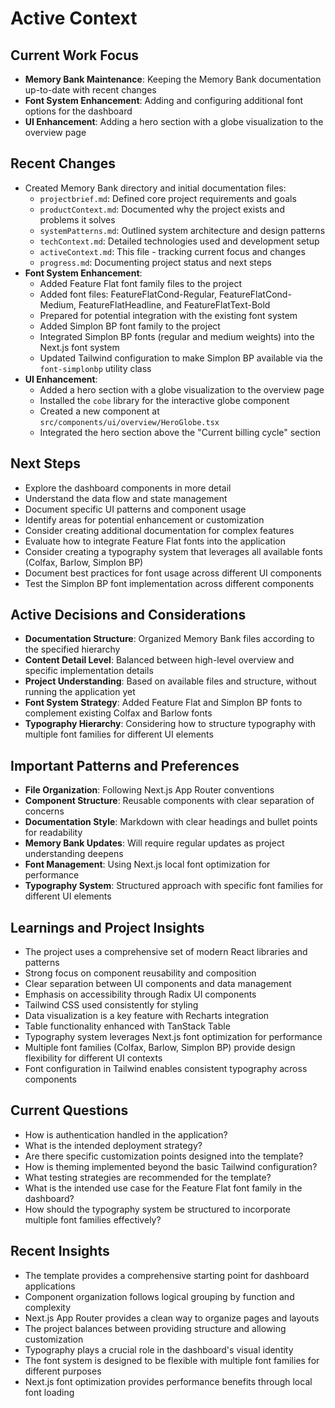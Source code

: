 # Active Context

## Current Work Focus
- **Memory Bank Maintenance**: Keeping the Memory Bank documentation up-to-date with recent changes
- **Font System Enhancement**: Adding and configuring additional font options for the dashboard
- **UI Enhancement**: Adding a hero section with a globe visualization to the overview page

## Recent Changes
- Created Memory Bank directory and initial documentation files:
  - `projectbrief.md`: Defined core project requirements and goals
  - `productContext.md`: Documented why the project exists and problems it solves
  - `systemPatterns.md`: Outlined system architecture and design patterns
  - `techContext.md`: Detailed technologies used and development setup
  - `activeContext.md`: This file - tracking current focus and changes
  - `progress.md`: Documenting project status and next steps
- **Font System Enhancement**:
  - Added Feature Flat font family files to the project
  - Added font files: FeatureFlatCond-Regular, FeatureFlatCond-Medium, FeatureFlatHeadline, and FeatureFlatText-Bold
  - Prepared for potential integration with the existing font system
  - Added Simplon BP font family to the project
  - Integrated Simplon BP fonts (regular and medium weights) into the Next.js font system
  - Updated Tailwind configuration to make Simplon BP available via the `font-simplonbp` utility class
- **UI Enhancement**:
  - Added a hero section with a globe visualization to the overview page
  - Installed the `cobe` library for the interactive globe component
  - Created a new component at `src/components/ui/overview/HeroGlobe.tsx`
  - Integrated the hero section above the "Current billing cycle" section

## Next Steps
- Explore the dashboard components in more detail
- Understand the data flow and state management
- Document specific UI patterns and component usage
- Identify areas for potential enhancement or customization
- Consider creating additional documentation for complex features
- Evaluate how to integrate Feature Flat fonts into the application
- Consider creating a typography system that leverages all available fonts (Colfax, Barlow, Simplon BP)
- Document best practices for font usage across different UI components
- Test the Simplon BP font implementation across different components

## Active Decisions and Considerations
- **Documentation Structure**: Organized Memory Bank files according to the specified hierarchy
- **Content Detail Level**: Balanced between high-level overview and specific implementation details
- **Project Understanding**: Based on available files and structure, without running the application yet
- **Font System Strategy**: Added Feature Flat and Simplon BP fonts to complement existing Colfax and Barlow fonts
- **Typography Hierarchy**: Considering how to structure typography with multiple font families for different UI elements

## Important Patterns and Preferences
- **File Organization**: Following Next.js App Router conventions
- **Component Structure**: Reusable components with clear separation of concerns
- **Documentation Style**: Markdown with clear headings and bullet points for readability
- **Memory Bank Updates**: Will require regular updates as project understanding deepens
- **Font Management**: Using Next.js local font optimization for performance
- **Typography System**: Structured approach with specific font families for different UI elements

## Learnings and Project Insights
- The project uses a comprehensive set of modern React libraries and patterns
- Strong focus on component reusability and composition
- Clear separation between UI components and data management
- Emphasis on accessibility through Radix UI components
- Tailwind CSS used consistently for styling
- Data visualization is a key feature with Recharts integration
- Table functionality enhanced with TanStack Table
- Typography system leverages Next.js font optimization for performance
- Multiple font families (Colfax, Barlow, Simplon BP) provide design flexibility for different UI contexts
- Font configuration in Tailwind enables consistent typography across components

## Current Questions
- How is authentication handled in the application?
- What is the intended deployment strategy?
- Are there specific customization points designed into the template?
- How is theming implemented beyond the basic Tailwind configuration?
- What testing strategies are recommended for the template?
- What is the intended use case for the Feature Flat font family in the dashboard?
- How should the typography system be structured to incorporate multiple font families effectively?

## Recent Insights
- The template provides a comprehensive starting point for dashboard applications
- Component organization follows logical grouping by function and complexity
- Next.js App Router provides a clean way to organize pages and layouts
- The project balances between providing structure and allowing customization
- Typography plays a crucial role in the dashboard's visual identity
- The font system is designed to be flexible with multiple font families for different purposes
- Next.js font optimization provides performance benefits through local font loading
